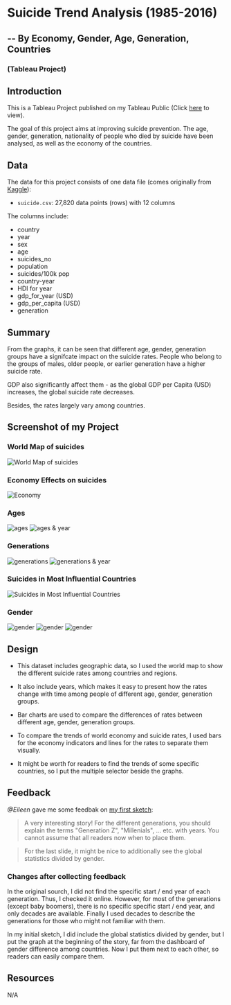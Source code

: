 # Suicide Trend Analysis (1985-2016)
## -- By  Economy, Gender, Age, Generation, Countries
### (Tableau Project)


## Introduction
This is a Tableau Project published on my Tableau Public (Click [here](https://public.tableau.com/profile/linjing7424#!/vizhome/SuicideRateAnalysis2/1) to view).

The goal of this project aims at improving suicide prevention. The age, gender, generation, nationality of people who died by suicide have been analysed, as well as the economy of the countries.

## Data

The data for this project consists of one data file (comes originally from [Kaggle](https://www.kaggle.com/russellyates88/suicide-rates-overview-1985-to-2016)):

- `suicide.csv`: 27,820 data points (rows) with 12 columns

The columns include:

- country
- year
- sex
- age
- suicides_no
- population
- suicides/100k pop
- country-year
- HDI for year
- gdp_for_year (USD)
- gdp_per_capita (USD)
- generation

## Summary

From the graphs, it can be seen that different age, gender, generation groups have a signifcate impact on the suicide rates. People who belong to the groups of males, older people, or earlier generation have a higher suicide rate.

GDP also significantly affect them - as the global GDP per Capita (USD) increases, the global suicide rate decreases.

Besides, the rates largely vary among countries.

## Screenshot of my Project

### World Map of suicides
![World Map of suicides](https://github.com/yanglinjing/dand_p8_global_suicide_analysis/blob/master/readme_img/1.png)

### Economy Effects on suicides
![Economy](https://github.com/yanglinjing/dand_p8_global_suicide_analysis/blob/master/readme_img/2.png)

### Ages
![ages](https://github.com/yanglinjing/dand_p8_global_suicide_analysis/blob/master/readme_img/3.png)
![ages & year](https://github.com/yanglinjing/dand_p8_global_suicide_analysis/blob/master/readme_img/4.png)

### Generations
![generations](https://github.com/yanglinjing/dand_p8_global_suicide_analysis/blob/master/readme_img/5.png)
![generations & year](https://github.com/yanglinjing/dand_p8_global_suicide_analysis/blob/master/readme_img/6.png)

### Suicides in Most Influential Countries
![Suicides in Most Influential Countries](https://github.com/yanglinjing/dand_p8_global_suicide_analysis/blob/master/readme_img/7.png)

### Gender
![gender](https://github.com/yanglinjing/dand_p8_global_suicide_analysis/blob/master/readme_img/8.png)
![gender](https://github.com/yanglinjing/dand_p8_global_suicide_analysis/blob/master/readme_img/9.png)
![gender](https://github.com/yanglinjing/dand_p8_global_suicide_analysis/blob/master/readme_img/10.png)

## Design


- This dataset includes geographic data, so I used the world map to show the different suicide rates among countries and regions.

- It also include years, which makes it easy to present how the rates change with time among people of different age, gender, generation groups.

- Bar charts are used to compare the differences of rates between different age, gender, generation groups.

- To compare the trends of world economy and suicide rates, I used bars for the economy indicators and lines for the rates to separate them visually.

- It might be worth for readers to find the trends of some specific countries, so I put the multiple  selector beside the graphs.


## Feedback

*@Eileen* gave me some feedbak on [my first sketch](https://public.tableau.com/profile/linjing7424#!/vizhome/SuicideRateAnalysis/1):

> A very interesting story! For the different generations, you should explain the terms "Generation Z", "Millenials", ... etc. with years. You cannot assume that all readers now when to place them.

> For the last slide, it might be nice to additionally see the global statistics divided by gender.

### Changes after collecting feedback
In the original sourch, I did not find the specific start / end year of each generation. Thus, I checked it online. However, for most of the generations (except baby boomers), there is no specific specific start / end year, and only decades are available. Finally I used decades to describe the generations for those who might not familiar with them.

In my initial sketch, I did include the global statistics divided by gender, but I put the graph at the beginning of the story, far from the dashboard of gender difference among countries. Now I put them next to each other, so readers can easily compare them.


## Resources
N/A
